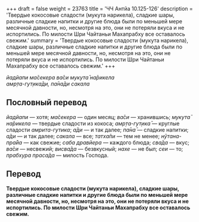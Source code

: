+++
draft = false
weight = 23763
title = 'ЧЧ Антйа 10.125-126'
description = 'Твердые кокосовые сладости (мукута нарикела), сладкие шары, различные сладкие напитки и другие блюда были по меньшей мере месячной давности, но, несмотря на это, они не потеряли вкуса и не испортились. По милости Шри Чайтаньи Махапрабху все оставалось свежим.'
summary = 'Твердые кокосовые сладости (мукута нарикела), сладкие шары, различные сладкие напитки и другие блюда были по меньшей мере месячной давности, но, несмотря на это, они не потеряли вкуса и не испортились. По милости Шри Чайтаньи Махапрабху все оставалось свежим.'
+++

_йадйапи ма̄секера ва̄си мукута̄ на̄рикела  
амр̣та-гут̣ика̄ди, па̄на̄ди сакала_

## Пословный перевод

_йадйапи_ — хотя; _ма̄секера_ — один месяц; _ва̄си_ — хранившись; _мукута̄_ _на̄рикела_ — твердые сладости из кокоса; _амр̣та_\-_гут̣ика̄_ — круглые сладости _амрита-гутика_; _а̄ди_ — и так далее; _па̄на̄_ — сладкие напитки; _а̄ди_ — и так далее; _сакала_ — все; _татха̄пи_ — тем не менее; _нӯтана_\-_пра̄йа_ — как свежие; _саба_ _дравйера_ — каждого блюда; _сва̄да_ — вкус; _ва̄си_ — несвежий; _висва̄да_ — безвкусный; _нахе_ — не был; _сеи_ — то; _прабхура_ _праса̄да_ — милость Господа.

## Перевод

**Твердые кокосовые сладости (мукута нарикела), сладкие шары, различные сладкие напитки и другие блюда были по меньшей мере месячной давности, но, несмотря на это, они не потеряли вкуса и не испортились. По милости Шри Чайтаньи Махапрабху все оставалось свежим.**
